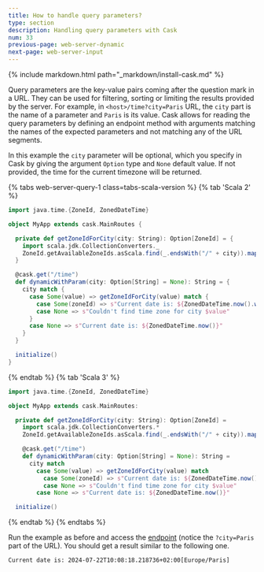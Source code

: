 ```yaml
---
title: How to handle query parameters?
type: section
description: Handling query parameters with Cask
num: 33
previous-page: web-server-dynamic
next-page: web-server-input
---
```


{% include markdown.html path="_markdown/install-cask.md" %}

Query parameters are the key-value pairs coming after the question mark in a URL. They can be used for filtering, 
sorting or limiting the results provided by the server. For example, in `<host>/time?city=Paris` URL, the `city` part
is the name of a parameter and `Paris` is its value. Cask allows for reading the query parameters by defining an endpoint
method with arguments matching the names of the expected parameters and not matching any of the URL segments.

In this example the `city` parameter will be optional, which you specify in Cask by giving the argument `Option` type and 
`None` default value. If not provided, the time for the current timezone will be returned.

{% tabs web-server-query-1 class=tabs-scala-version %}
{% tab 'Scala 2' %}
```scala
import java.time.{ZoneId, ZonedDateTime}

object MyApp extends cask.MainRoutes {

  private def getZoneIdForCity(city: String): Option[ZoneId] = {
    import scala.jdk.CollectionConverters._
    ZoneId.getAvailableZoneIds.asScala.find(_.endsWith("/" + city)).map(ZoneId.of)
  }

  @cask.get("/time")
  def dynamicWithParam(city: Option[String] = None): String = {
    city match {
      case Some(value) => getZoneIdForCity(value) match {
        case Some(zoneId) => s"Current date is: ${ZonedDateTime.now().withZoneSameInstant(zoneId)}"
        case None => s"Couldn't find time zone for city $value"
      }
      case None => s"Current date is: ${ZonedDateTime.now()}"
    }
  }

  initialize()
}
```
{% endtab %}
{% tab 'Scala 3' %}
```scala
import java.time.{ZoneId, ZonedDateTime}

object MyApp extends cask.MainRoutes:

  private def getZoneIdForCity(city: String): Option[ZoneId] =
    import scala.jdk.CollectionConverters.*
    ZoneId.getAvailableZoneIds.asScala.find(_.endsWith("/" + city)).map(ZoneId.of)

    @cask.get("/time")
    def dynamicWithParam(city: Option[String] = None): String =
      city match
        case Some(value) => getZoneIdForCity(value) match
          case Some(zoneId) => s"Current date is: ${ZonedDateTime.now().withZoneSameInstant(zoneId)}"
          case None => s"Couldn't find time zone for city $value"
        case None => s"Current date is: ${ZonedDateTime.now()}"

  initialize()
```
{% endtab %}
{% endtabs %}

Run the example as before and access the [endpoint](http://localhost:8080/time?city=Paris) (notice the `?city=Paris` part of the URL).
You should get a result similar to the following one.
```
Current date is: 2024-07-22T10:08:18.218736+02:00[Europe/Paris]
```

